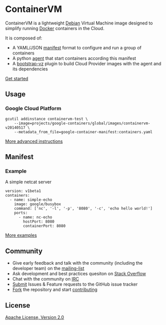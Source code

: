 ContainerVM
===========

ContainerVM is a lightweight [Debian](https://debian.org) Virtual Machine image designed to simplify running [Docker](https://docker.io) containers in the Cloud.

It is composed of:
- A YAML/JSON [manifest](#manifest-examples) format to configure and run a group of containers
- A python [agent](tree/master/agent) that start containers according this manifest
- A [bootstrap-vz](http://bootstrapvz.readthedoc.org/) plugin to build Cloud Provider images with the agent and its dependencies

[Get started](tree/master/docs/)

## Usage

### Google Cloud Platform

```
gcutil addinstance containervm-test \
    --image=projects/google-containers/global/images/containervm-v20140517 \
    --metadata_from_file=google-container-manifest:containers.yaml
```

[More advanced instructions](tree/master/docs/README.md#google)

## Manifest

### Example

A simple netcat server
```
version: v1beta1
containers:
  - name: simple-echo
    image: google/busybox
    command: ['nc', '-l', '-p', '8080', '-c', 'echo hello world!']
    ports:
      - name: nc-echo
        hostPort: 8080
        containerPort: 8080
```

[More examples](tree/master/docs/README.md#manifest)

## Community

- Give early feedback and talk with the community (including the developer team) on the [mailing-list](https://groups.google.com/d/google-containers)
- Ask development and best practices quesiton on [Stack Overflow](https://stackoverflow/container-vm)
- Chat with the community on [IRC](irc://irc.freenode.net/#container-vm)
- [Submit](/issues) Issues & Feature requests to the GitHub issue tracker
- [Fork](/fork) the repository and start [contributing](CONTRIBUTING.md)

## License

[Apache License, Version 2.0](tree/master/COPYING.md)
